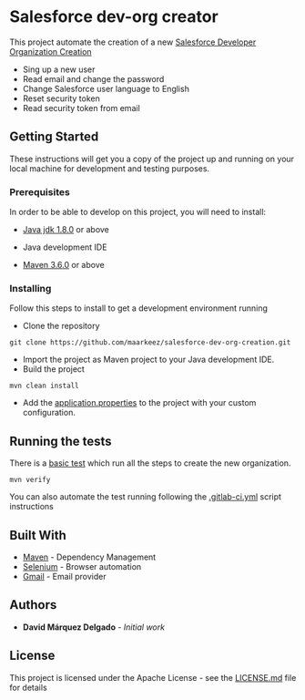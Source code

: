 # Salesforce dev-org creator

This project automate the creation of a new [Salesforce Developer Organization Creation](https://developer.salesforce.com/signup)
* Sing up a new user
* Read email and change the password
* Change Salesforce user language to English
* Reset security token
* Read security token from email

## Getting Started

These instructions will get you a copy of the project up and running on your local machine for development and testing purposes.

### Prerequisites

In order to be able to develop on this project, you will need to install:

* [Java jdk 1.8.0](https://www.oracle.com/technetwork/java/javase/downloads/jdk8-downloads-2133151.html) or above

* Java development IDE

* [Maven 3.6.0](https://maven.apache.org/download.cgi)  or above


### Installing

Follow this steps to install to get a development environment running

* Clone the repository

```
git clone https://github.com/maarkeez/salesforce-dev-org-creation.git
```

* Import the project as Maven project to your Java development IDE.
* Build the project

```
mvn clean install
```

* Add the [application.properties](./src/main/resources/application-template.properties) to the project with your custom configuration.

## Running the tests

There is a [basic test](./src/test/java/com/salesforcedevorgcreation/ApplicationTest.java) which run all the steps to create the new organization.

```
mvn verify
```

You can also automate the test running following the [.gitlab-ci.yml](.gitlab-ci.yml) script instructions

## Built With

* [Maven](https://maven.apache.org/) - Dependency Management
* [Selenium](https://www.seleniumhq.org) - Browser automation
* [Gmail](https://www.google.com/intl/es/gmail/about/) - Email provider

## Authors

* **David Márquez Delgado** - *Initial work* 

## License

This project is licensed under the Apache License - see the [LICENSE.md](LICENSE.md) file for details
